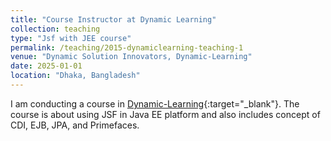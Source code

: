 ```yaml
---
title: "Course Instructor at Dynamic Learning"
collection: teaching
type: "Jsf with JEE course"
permalink: /teaching/2015-dynamiclearning-teaching-1
venue: "Dynamic Solution Innovators, Dynamic-Learning"
date: 2025-01-01
location: "Dhaka, Bangladesh"
---
```


I am conducting a course in [Dynamic-Learning](https://dynamic-learning.innovatorslab.net/index.php){:target="_blank"}.
The course is about using JSF in Java EE platform and also includes concept of CDI, EJB, JPA, and Primefaces.